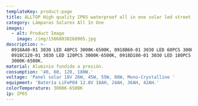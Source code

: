 ```yaml
---
templateKey: product-page
title: ALLTOP High quality IP65 waterproof all in one solar led street light
category: Lámparas Solares All In One
images:
  - alt: Product Image
    image: /img/15668038268905.jpg
description: >-
  0918A40-01 3030 LED 40PCS 3000K-6500K, 0918B60-01 3030 LED 60PCS 3000K-6500K,
  0918C120-01 3030 LED 120PCS 3000K-6500K, 0918D180-01 3030 LED 180PCS
  3000K-6500K.
material: Aluminio fundido a presión.
consumption: '40, 60, 120, 180W.'
voltage: 'Panel solar 18V 26W, 45W, 55W, 86W, Mono-Crystalline '
equipment: 'Batería LiFePO4 12.8V 18AH, 24AH, 36AH, 42AH.'
colorTemperature: 3000K-6500K
ip: IP65
---
```


